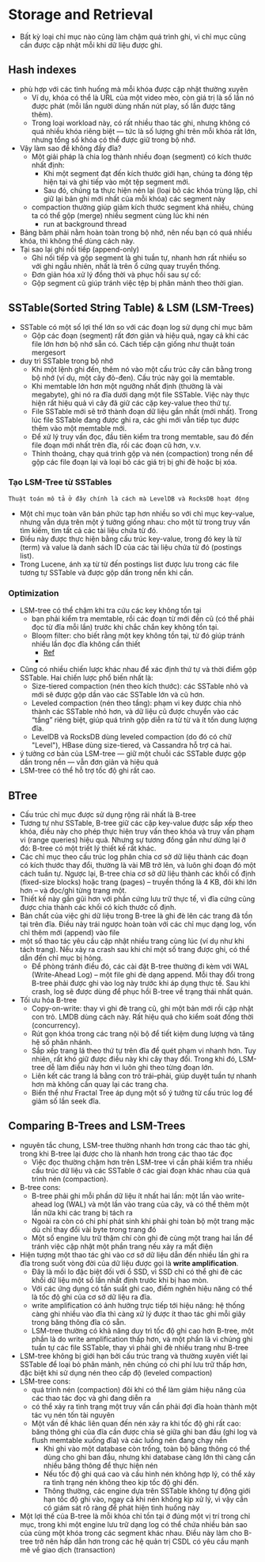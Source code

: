 # Storage and Retrieval

- Bất kỳ loại chỉ mục nào cũng làm chậm quá trình ghi, vì chỉ mục cũng cần được cập nhật mỗi khi dữ liệu được ghi.

## Hash indexes

- phù hợp với các tình huống mà mỗi khóa được cập nhật thường xuyên
    - Ví dụ, khóa có thể là URL của một video mèo, còn giá trị là số lần nó được phát (mỗi lần người dùng nhấn nút play, số lần được tăng thêm).
    - Trong loại workload này, có rất nhiều thao tác ghi, nhưng không có quá nhiều khóa riêng biệt — tức là số lượng ghi trên mỗi khóa rất lớn, nhưng tổng số khóa có thể được giữ trong bộ nhớ.
- Vậy làm sao để không đầy đĩa?
    - Một giải pháp là chia log thành nhiều đoạn (segment) có kích thước nhất định:
        - Khi một segment đạt đến kích thước giới hạn, chúng ta đóng tệp hiện tại và ghi tiếp vào một tệp segment mới.
        - Sau đó, chúng ta thực hiện nén lại (loại bỏ các khóa trùng lặp, chỉ giữ lại bản ghi mới nhất của mỗi khóa) các segment này
    - compaction thường giúp giảm kích thước segment khá nhiều, chúng ta có thể gộp (merge) nhiều segment cùng lúc khi nén
        - run at background thread
- Bảng băm phải nằm hoàn toàn trong bộ nhớ, nên nếu bạn có quá nhiều khóa, thì không thể dùng cách này.
- Tại sao lại ghi nối tiếp (append-only)
    - Ghi nối tiếp và gộp segment là ghi tuần tự, nhanh hơn rất nhiều so với ghi ngẫu nhiên, nhất là trên ổ cứng quay truyền thống.
    - Đơn giản hóa xử lý đồng thời và phục hồi sau sự cố:
    - Gộp segment cũ giúp tránh việc tệp bị phân mảnh theo thời gian.

## SSTable(Sorted String Table) & LSM (LSM-Trees)

-  SSTable có một số lợi thế lớn so với các đoạn log sử dụng chỉ mục băm
    - Gộp các đoạn (segment) rất đơn giản và hiệu quả, ngay cả khi các file lớn hơn bộ nhớ sẵn có. Cách tiếp cận giống như thuật toán mergesort
- duy trì SSTable trong bộ nhớ
    - Khi một lệnh ghi đến, thêm nó vào một cấu trúc cây cân bằng trong bộ nhớ (ví dụ, một cây đỏ-đen). Cấu trúc này gọi là memtable.
    - Khi memtable lớn hơn một ngưỡng nhất định (thường là vài megabyte), ghi nó ra đĩa dưới dạng một file SSTable. Việc này thực hiện rất hiệu quả vì cây đã giữ các cặp key-value theo thứ tự.
    - File SSTable mới sẽ trở thành đoạn dữ liệu gần nhất (mới nhất). Trong lúc file SSTable đang được ghi ra, các ghi mới vẫn tiếp tục được thêm vào một memtable mới.
    - Để xử lý truy vấn đọc, đầu tiên kiểm tra trong memtable, sau đó đến file đoạn mới nhất trên đĩa, rồi các đoạn cũ hơn, v.v.
    - Thỉnh thoảng, chạy quá trình gộp và nén (compaction) trong nền để gộp các file đoạn lại và loại bỏ các giá trị bị ghi đè hoặc bị xóa.

### Tạo LSM-Tree từ SSTables

`Thuật toán mô tả ở đây chính là cách mà LevelDB và RocksDB hoạt động`

- Một chỉ mục toàn văn bản phức tạp hơn nhiều so với chỉ mục key-value, nhưng vẫn dựa trên một ý tưởng giống nhau: cho một từ trong truy vấn tìm kiếm, tìm tất cả các tài liệu chứa từ đó. 
- Điều này được thực hiện bằng cấu trúc key-value, trong đó key là từ (term) và value là danh sách ID của các tài liệu chứa từ đó (postings list). 
- Trong Lucene, ánh xạ từ từ đến postings list được lưu trong các file tương tự SSTable và được gộp dần trong nền khi cần.

### Optimization

- LSM-tree có thể chậm khi tra cứu các key không tồn tại
    - bạn phải kiểm tra memtable, rồi các đoạn từ mới đến cũ (có thể phải đọc từ đĩa mỗi lần) trước khi chắc chắn key không tồn tại.
    - Bloom filter: cho biết rằng một key không tồn tại, từ đó giúp tránh nhiều lần đọc đĩa không cần thiết
        - [Ref](https://www.youtube.com/watch?v=SCNk2lqXv6w&t=14s)
        - 
- Cũng có nhiều chiến lược khác nhau để xác định thứ tự và thời điểm gộp SSTable. Hai chiến lược phổ biến nhất là:
    - Size-tiered compaction (nén theo kích thước): các SSTable nhỏ và mới sẽ được gộp dần vào các SSTable lớn và cũ hơn.
    - Leveled compaction (nén theo tầng): phạm vi key được chia nhỏ thành các SSTable nhỏ hơn, và dữ liệu cũ được chuyển vào các “tầng” riêng biệt, giúp quá trình gộp diễn ra từ từ và ít tốn dung lượng đĩa.
    - LevelDB và RocksDB dùng leveled compaction (do đó có chữ "Level"), HBase dùng size-tiered, và Cassandra hỗ trợ cả hai.
- ý tưởng cơ bản của LSM-tree — giữ một chuỗi các SSTable được gộp dần trong nền — vẫn đơn giản và hiệu quả
- LSM-tree có thể hỗ trợ tốc độ ghi rất cao.

## BTree

- Cấu trúc chỉ mục được sử dụng rộng rãi nhất là B-tree 
- Tương tự như SSTable, B-tree giữ các cặp key-value được sắp xếp theo khóa, điều này cho phép thực hiện truy vấn theo khóa và truy vấn phạm vi (range queries) hiệu quả. Nhưng sự tương đồng gần như dừng lại ở đó: B-tree có một triết lý thiết kế rất khác.
- Các chỉ mục theo cấu trúc log phân chia cơ sở dữ liệu thành các đoạn có kích thước thay đổi, thường là vài MB trở lên, và luôn ghi đoạn đó một cách tuần tự. Ngược lại, B-tree chia cơ sở dữ liệu thành các khối cố định (fixed-size blocks) hoặc trang (pages) – truyền thống là 4 KB, đôi khi lớn hơn – và đọc/ghi từng trang một.
- Thiết kế này gần gũi hơn với phần cứng lưu trữ thực tế, vì đĩa cứng cũng được chia thành các khối có kích thước cố định.
- Bản chất của việc ghi dữ liệu trong B-tree là ghi đè lên các trang đã tồn tại trên đĩa. Điều này trái ngược hoàn toàn với các chỉ mục dạng log, vốn chỉ thêm mới (append) vào file
- một số thao tác yêu cầu cập nhật nhiều trang cùng lúc (ví dụ như khi tách trang). Nếu xảy ra crash sau khi chỉ một số trang được ghi, có thể dẫn đến chỉ mục bị hỏng.
    - Để phòng tránh điều đó, các cài đặt B-tree thường đi kèm với WAL (Write-Ahead Log) – một file ghi đè dạng append. Mỗi thay đổi trong B-tree phải được ghi vào log này trước khi áp dụng thực tế. Sau khi crash, log sẽ được dùng để phục hồi B-tree về trạng thái nhất quán.
- Tối ưu hóa B-tree
    - Copy-on-write: thay vì ghi đè trang cũ, ghi một bản mới rồi cập nhật con trỏ. LMDB dùng cách này. Rất hiệu quả cho kiểm soát đồng thời (concurrency).
    - Rút gọn khóa trong các trang nội bộ để tiết kiệm dung lượng và tăng hệ số phân nhánh.
    - Sắp xếp trang lá theo thứ tự trên đĩa để quét phạm vi nhanh hơn. Tuy nhiên, rất khó giữ được điều này khi cây thay đổi. Trong khi đó, LSM-tree dễ làm điều này hơn vì luôn ghi theo từng đoạn lớn.
    - Liên kết các trang lá bằng con trỏ trái–phải, giúp duyệt tuần tự nhanh hơn mà không cần quay lại các trang cha.
    - Biến thể như Fractal Tree áp dụng một số ý tưởng từ cấu trúc log để giảm số lần seek đĩa.

## Comparing B-Trees and LSM-Trees

- nguyên tắc chung, LSM-tree thường nhanh hơn trong các thao tác ghi, trong khi B-tree lại được cho là nhanh hơn trong các thao tác đọc 
    - Việc đọc thường chậm hơn trên LSM-tree vì cần phải kiểm tra nhiều cấu trúc dữ liệu và các SSTable ở các giai đoạn khác nhau của quá trình nén (compaction).
- B-tree cons:
    - B-tree phải ghi mỗi phần dữ liệu ít nhất hai lần: một lần vào write-ahead log (WAL) và một lần vào trang của cây, và có thể thêm một lần nữa khi các trang bị tách ra
    - Ngoài ra còn có chi phí phát sinh khi phải ghi toàn bộ một trang mặc dù chỉ thay đổi vài byte trong trang đó
    - Một số engine lưu trữ thậm chí còn ghi đè cùng một trang hai lần để tránh việc cập nhật một phần trang nếu xảy ra mất điện
- Hiện tượng một thao tác ghi vào cơ sở dữ liệu dẫn đến nhiều lần ghi ra đĩa trong suốt vòng đời của dữ liệu được gọi là **write amplification**. 
    - Đây là mối lo đặc biệt đối với ổ SSD, vì SSD chỉ có thể ghi đè các khối dữ liệu một số lần nhất định trước khi bị hao mòn.
    - Với các ứng dụng có tần suất ghi cao, điểm nghẽn hiệu năng có thể là tốc độ ghi của cơ sở dữ liệu ra đĩa.
    - write amplification có ảnh hưởng trực tiếp tới hiệu năng: hệ thống càng ghi nhiều vào đĩa thì càng xử lý được ít thao tác ghi mỗi giây trong băng thông đĩa có sẵn.
    - LSM-tree thường có khả năng duy trì tốc độ ghi cao hơn B-tree, một phần là do write amplification thấp hơn, và một phần là vì chúng ghi tuần tự các file SSTable, thay vì phải ghi đè nhiều trang như B-tree
- LSM-tree không bị giới hạn bởi cấu trúc trang và thường xuyên viết lại SSTable để loại bỏ phân mảnh, nên chúng có chi phí lưu trữ thấp hơn, đặc biệt khi sử dụng nén theo cấp độ (leveled compaction)
- LSM-tree cons:
    - quá trình nén (compaction) đôi khi có thể làm giảm hiệu năng của các thao tác đọc và ghi đang diễn ra
    - có thể xảy ra tình trạng một truy vấn cần phải đợi đĩa hoàn thành một tác vụ nén tốn tài nguyên
    - Một vấn đề khác liên quan đến nén xảy ra khi tốc độ ghi rất cao: băng thông ghi của đĩa cần được chia sẻ giữa ghi ban đầu (ghi log và flush memtable xuống đĩa) và các luồng nén đang chạy nền
        - Khi ghi vào một database còn trống, toàn bộ băng thông có thể dùng cho ghi ban đầu, nhưng khi database càng lớn thì càng cần nhiều băng thông để thực hiện nén
        - Nếu tốc độ ghi quá cao và cấu hình nén không hợp lý, có thể xảy ra tình trạng nén không theo kịp tốc độ ghi đến.
        - Thông thường, các engine dựa trên SSTable không tự động giới hạn tốc độ ghi vào, ngay cả khi nén không kịp xử lý, vì vậy cần có giám sát rõ ràng để phát hiện tình huống này
- Một lợi thế của B-tree là mỗi khóa chỉ tồn tại ở đúng một vị trí trong chỉ mục, trong khi một engine lưu trữ dạng log có thể chứa nhiều bản sao của cùng một khóa trong các segment khác nhau. Điều này làm cho B-tree trở nên hấp dẫn hơn trong các hệ quản trị CSDL có yêu cầu mạnh mẽ về giao dịch (transaction) 